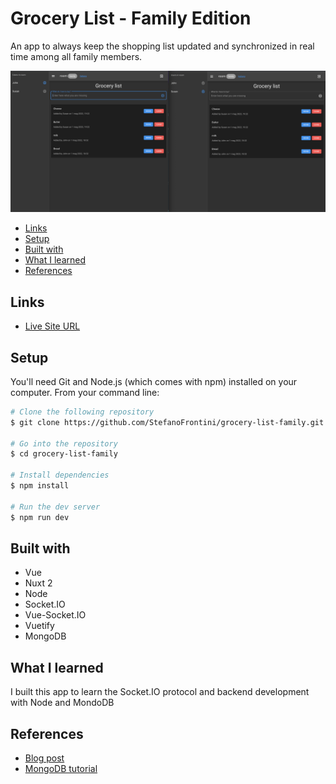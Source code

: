 # Grocery List - Family Edition
An app to always keep the shopping list updated and synchronized in real time among all family members.

<img src="static/grocery-list-family.png" width="550"/>


  - [Links](#links)
  - [Setup](#setup)
  - [Built with](#built-with)
  - [What I learned](#what-i-learned)
  - [References](#references)

## Links
- [Live Site URL](https://listadellaspesa.herokuapp.com/)

## Setup

You'll need Git and Node.js (which comes with npm) installed on your computer. From your command line:

```bash
# Clone the following repository
$ git clone https://github.com/StefanoFrontini/grocery-list-family.git

# Go into the repository
$ cd grocery-list-family

# Install dependencies
$ npm install

# Run the dev server
$ npm run dev
```
## Built with
- Vue
- Nuxt 2
- Node
- Socket.IO
- Vue-Socket.IO
- Vuetify
- MongoDB
## What I learned
I built this app to learn the Socket.IO protocol and backend development with Node and MondoDB

## References
- [Blog post](https://listadellaspesa.herokuapp.com/)
- [MongoDB tutorial](https://www.youtube.com/watch?v=vjf774RKrLc&t=2539s)


